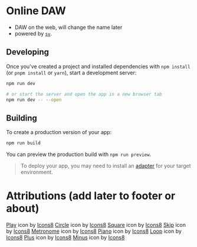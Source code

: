# Online DAW
- DAW on the web, will change the name later
- powered by [`sv`](https://github.com/sveltejs/cli).

## Developing

Once you've created a project and installed dependencies with `npm install` (or `pnpm install` or `yarn`), start a development server:

```sh
npm run dev

# or start the server and open the app in a new browser tab
npm run dev -- --open
```

## Building

To create a production version of your app:

```sh
npm run build
```

You can preview the production build with `npm run preview`.

> To deploy your app, you may need to install an [adapter](https://svelte.dev/docs/kit/adapters) for your target environment.

# Attributions (add later to footer or about)
<a target="_blank" href="https://icons8.com/icon/9978/play">Play</a> icon by <a target="_blank" href="https://icons8.com">Icons8</a>
<a target="_blank" href="https://icons8.com/icon/60362/filled-circle">Circle</a> icon by <a target="_blank" href="https://icons8.com">Icons8</a>
<a target="_blank" href="https://icons8.com/icon/z319sFhd46s4/square-90">Square</a> icon by <a target="_blank" href="https://icons8.com">Icons8</a>
<a target="_blank" href="https://icons8.com/icon/9990/end">Skip</a> icon by <a target="_blank" href="https://icons8.com">Icons8</a>
<a target="_blank" href="https://icons8.com/icon/QRViPceGXUeh/metronome">Metronome</a> icon by <a target="_blank" href="https://icons8.com">Icons8</a>
<a target="_blank" href="https://icons8.com/icon/RILqCZW3kfgv/piano">Piano</a> icon by <a target="_blank" href="https://icons8.com">Icons8</a>
<a target="_blank" href="https://icons8.com/icon/82734/repeat">Loop</a> icon by <a target="_blank" href="https://icons8.com">Icons8</a>
<a target="_blank" href="https://icons8.com/icon/37784/plus-math">Plus</a> icon by <a target="_blank" href="https://icons8.com">Icons8</a>
<a target="_blank" href="https://icons8.com/icon/85458/minus">Minus</a> icon by <a target="_blank" href="https://icons8.com">Icons8</a>